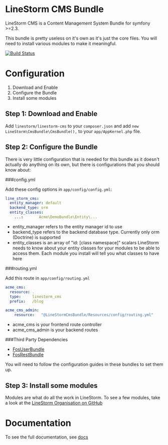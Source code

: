 LineStorm CMS Bundle
=====================

LineStorm CMS is a Content Management System Bundle for symfony >=2.3.

This bundle is pretty useless on it's own as it's just the core files. You will need to install various modules to make
it meaningful.

[![Build Status](https://travis-ci.org/linestorm/linestorm-cms.svg?branch=master)](https://travis-ci.org/linestorm/linestorm-cms)

Configuration
=============
1. Download and Enable
2. Configure the Bundle
3. Install some modules

Step 1: Download and Enable
---------------------------

Add `linestorm/linestorm-cms` to your `composer.json` and add `new LineStorm\CmsBundle\CmsBundle(),` to your `app/AppKernel.php` file.

Step 2: Configure the Bundle
----------------------------

There is very little configuration that is needed for this bundle as it doesn't actually do anything on its own, but 
there is configurations that you should know about:

###config.yml

Add these config options in `app/config/config.yml`:

```yml
line_storm_cms:
  entity_manager: default
  backend_type: orm
  entity_classes:
    ...:       Acme\DemoBundle\Entity\...
```

* entity_manager refers to the entity manager id to use
* backend_type refers to the backend database type. Currently only orm (Doctrine) is supported
* entity_classes is an array of "id: [class namespace]" scalars LineStorm needs to know about your entity classes for
  your modules to be able to access them. Each module you install will tell you what classes to have here

###routing.yml

Add this route in `app/config/routing.yml`

```yml
acme_cms:
  resource: .
  type:     linestorm_cms
  prefix:   /blog

acme_cms_admin:
    resource:   "@LineStormCmsBundle/Resources/config/routing.yml"
```

* acme_cms is your frontend route controller
* acme_cms_admin is your backend routes


###Third Party Dependencies

* [FosUserBundle](https://github.com/FriendsOfSymfony/FOSUserBundle)
* [FosRestBundle](https://github.com/FriendsOfSymfony/FOSRestBundle)

You will need to follow the configuration guides in these bundles to set them up.

Step 3: Install some modules
----------------------------
Modules are what do all the work in LineStorm. To see a few modules, take a look at the [LineStorm Organisation on GitHub](https://github.com/linestorm)


Documentation
=============
To see the full documentation, see [docs](docs/index.md)
